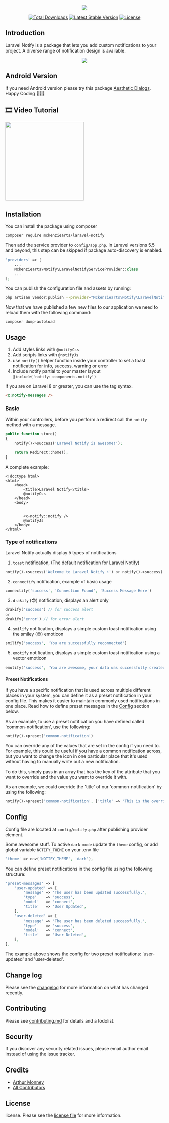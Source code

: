 <p align="center"><img src="https://laravel.cm/images/laravel-notify.svg"></p>

<p align="center">
    <a href="https://packagist.org/packages/mckenziearts/laravel-notify"><img src="https://poser.pugx.org/mckenziearts/laravel-notify/d/total.svg" alt="Total Downloads"></a>
    <a href="https://packagist.org/packages/mckenziearts/laravel-notify"><img src="https://poser.pugx.org/mckenziearts/laravel-notify/v/stable.svg" alt="Latest Stable Version"></a>
    <a href="https://packagist.org/packages/mckenziearts/laravel-notify"><img src="https://poser.pugx.org/mckenziearts/laravel-notify/license.svg" alt="License"></a>
</p>

## Introduction

Laravel Notify is a package that lets you add custom notifications to your project.
A diverse range of notification design is available.

<p align="center">
    <img src="https://i.imgur.com/mZVVn3L.png">
</p>

## Android Version

If you need Android version please try this package [Aesthetic Dialogs](https://github.com/gabriel-TheCode/AestheticDialogs). Happy Coding 👨🏾‍💻

## :film_strip: Video Tutorial 

 [<img src="https://img.youtube.com/vi/Kq5VXLex7DU/0.jpg" width="250">](https://youtu.be/Kq5VXLex7DU)
 
## Installation

You can install the package using composer

```sh
composer require mckenziearts/laravel-notify
```

Then add the service provider to `config/app.php`. In Laravel versions 5.5 and beyond, this step can be skipped if package auto-discovery is enabled.

```php
'providers' => [
    ...
    Mckenziearts\Notify\LaravelNotifyServiceProvider::class
    ...
];
```

You can publish the configuration file and assets by running:

```sh
php artisan vendor:publish --provider="Mckenziearts\Notify\LaravelNotifyServiceProvider"
```

Now that we have published a few new files to our application we need to reload them with the following command:

```sh
composer dump-autoload
```

## Usage

1. Add styles links with `@notifyCss`
2. Add scripts links with `@notifyJs`
3. use `notify()` helper function inside your controller to set a toast notification for info, success, warning or error
4. Include notify partial to your master layout `@include('notify::components.notify')`

If you are on Laravel 8 or greater, you can use the tag syntax.

```html
<x:notify-messages />
```

### Basic

Within your controllers, before you perform a redirect call the `notify` method with a message.

```php
public function store()
{
    notify()->success('Laravel Notify is awesome!');

    return Redirect::home();
}
```

A complete example:

```blade
<!doctype html>
<html>
    <head>
        <title>Laravel Notify</title>
        @notifyCss
    </head>
    <body>


        <x-notify::notify />
        @notifyJs
    </body>
</html>
```

### Type of notifications

Laravel Notify actually display 5 types of notifications

1. `toast` notification, (The default notification for Laravel Notify)

```php
notify()->success('Welcome to Laravel Notify ⚡️') or notify()->success('Welcome to Laravel Notify ⚡️', 'My custom title')
```

2. `connectify` notification, example of basic usage

```php
connectify('success', 'Connection Found', 'Success Message Here')
```

3. `drakify` (😎) notification, displays an alert only

```php
drakify('success') // for success alert
or
drakify('error') // for error alert
```

4. `smilify` notification, displays a simple custom toast notification using the smiley (😊) emoticon

```php
smilify('success', 'You are successfully reconnected')
```

5. `emotify` notification, displays a simple custom toast notification using a vector emoticon

```php
emotify('success', 'You are awesome, your data was successfully created')
```

#### Preset Notifications

If you have a specific notification that is used across multiple different places in your system, you can define it
as a preset notification in your config file. This makes it easier to maintain commonly used notifications in one place.
Read how to define preset messages in the [Config](#config) section below.

As an example, to use a preset notification you have defined called 'common-notification', use the following:

```php
notify()->preset('common-notification')
```

You can override any of the values that are set in the config if you need to. For example, this could be useful if you
have a common notification across, but you want to change the icon in one particular place that it's used without having
to manually write out a new notification.

To do this, simply pass in an array that has the key of the attribute that you want to override and the value you want
to override it with.

As an example, we could override the 'title' of our 'common-notification' by using the following:

```php
notify()->preset('common-notification', ['title' => 'This is the overridden title'])
```

## Config

Config file are located at `config/notify.php` after publishing provider element.

Some awesome stuff. To active `dark mode` update the `theme` config, or add global variable `NOTIFY_THEME` on your .env file

```php
'theme' => env('NOTIFY_THEME', 'dark'),
```

You can define preset notifications in the config file using the following structure:

```php
'preset-messages' => [
    'user-updated' => [
        'message' => 'The user has been updated successfully.',
        'type'    => 'success',
        'model'   => 'connect',
        'title'   => 'User Updated',
    ],
    'user-deleted' => [
        'message' => 'The user has been deleted successfully.',
        'type'    => 'success',
        'model'   => 'connect',
        'title'   => 'User Deleted',
    ],
],
```

The example above shows the config for two preset notifications: 'user-updated' and 'user-deleted'.

## Change log

Please see the [changelog](CHANGELOG.md) for more information on what has changed recently.

## Contributing

Please see [contributing.md](CONTRIBUTING.md) for details and a todolist.

## Security

If you discover any security related issues, please email author email instead of using the issue tracker.

## Credits

- [Arthur Monney][link-author]
- [All Contributors][link-contributors]

## License

license. Please see the [license file](LICENCE.md) for more information.

[ico-version]: https://img.shields.io/packagist/v/mckenziearts/laravel-notify.svg?style=flat-square
[ico-downloads]: https://img.shields.io/packagist/dt/mckenziearts/laravel-notify.svg?style=flat-square

[link-packagist]: https://packagist.org/packages/mckenziearts/laravel-notify
[link-downloads]: https://packagist.org/packages/mckenziearts/laravel-notify
[link-author]: https://twitter.com/MonneyArthur
[link-contributors]: ../../contributors
